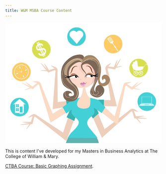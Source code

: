 ```yaml
---
title: W&M MSBA Course Content
---
```


![pic|20%](pic1.jpg)

This is content I've developed for my Masters in Business Analytics at The College of William & Mary. 

[CTBA Course: Basic Graphing Assignment](/M2GraphingHW/index.md).

